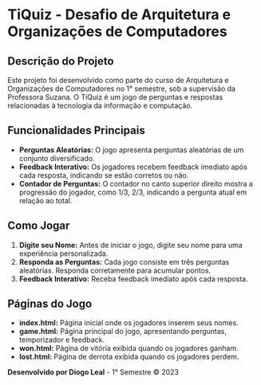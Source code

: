 # TiQuiz - Desafio de Arquitetura e Organizações de Computadores

## Descrição do Projeto

Este projeto foi desenvolvido como parte do curso de Arquitetura e Organizações de Computadores no 1° semestre, sob a supervisão da Professora Suzana. O TiQuiz é um jogo de perguntas e respostas relacionadas à tecnologia da informação e computação.

## Funcionalidades Principais

- **Perguntas Aleatórias:** O jogo apresenta perguntas aleatórias de um conjunto diversificado.
- **Feedback Interativo:** Os jogadores recebem feedback imediato após cada resposta, indicando se estão corretos ou não.
- **Contador de Perguntas:** O contador no canto superior direito mostra a progressão do jogador, como 1/3, 2/3, indicando a pergunta atual em relação ao total.

## Como Jogar

1. **Digite seu Nome:** Antes de iniciar o jogo, digite seu nome para uma experiência personalizada.
2. **Responda as Perguntas:** Cada jogo consiste em três perguntas aleatórias. Responda corretamente para acumular pontos.
3. **Feedback Interativo:** Receba feedback imediato após cada resposta.

## Páginas do Jogo

- **index.html:** Página inicial onde os jogadores inserem seus nomes.
- **game.html:** Página principal do jogo, apresentando perguntas, temporizador e feedback.
- **won.html:** Página de vitória exibida quando os jogadores ganham.
- **lost.html:** Página de derrota exibida quando os jogadores perdem.


**Desenvolvido por Diogo Leal** - 1° Semestre &copy; 2023

